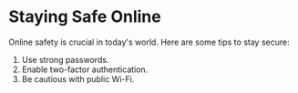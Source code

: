 
# Staying Safe Online
Online safety is crucial in today's world. Here are some tips to stay secure:
1. Use strong passwords.
2. Enable two-factor authentication.
3. Be cautious with public Wi-Fi.
